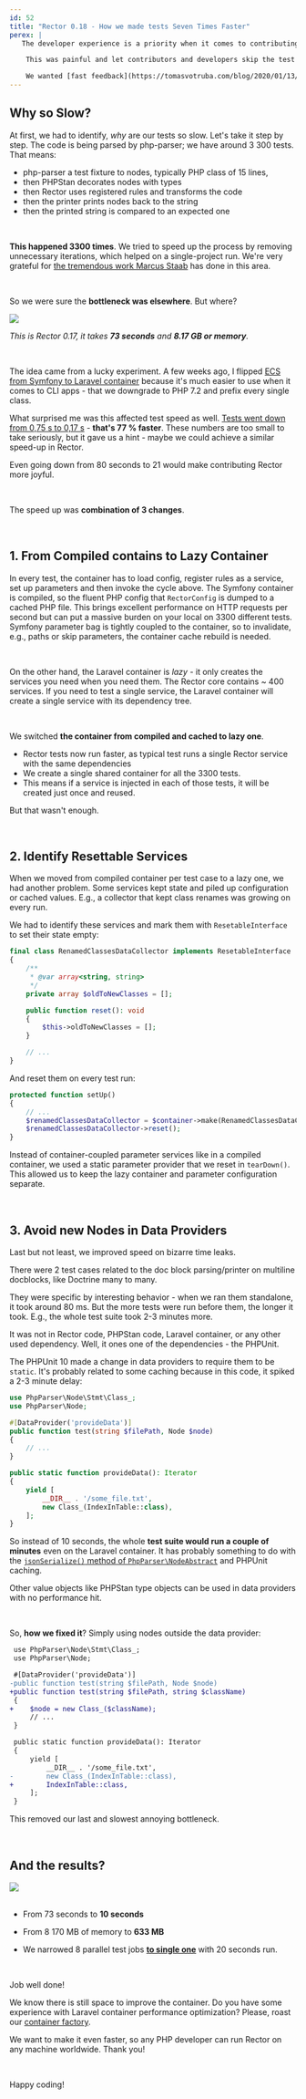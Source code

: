```yaml
---
id: 52
title: "Rector 0.18 - How we made tests Seven Times Faster"
perex: |
   The developer experience is a priority when it comes to contributing tools, fixing bugs, and delivering merge requests fast. Rector 0.17 tests could **eat up enough memory to crash on 16 GB RAM and took 3-5 minutes to complete**.

    This was painful and let contributors and developers skip the test run locally and wait for the CI report.

    We wanted [fast feedback](https://tomasvotruba.com/blog/2020/01/13/why-is-first-instant-feedback-crucial-to-developers), so **everyone can enjoy working more**. So in July and August 2023, we worked hard to make our tests faster than a sip of a good coffee.
---
```


## Why so Slow?

At first, we had to identify, *why* are our tests so slow. Let's take it step by step. The code is being parsed by php-parser; we have around 3 300 tests. That means:

* php-parser a test fixture to nodes, typically PHP class of 15 lines,
* then PHPStan decorates nodes with types
* then Rector uses registered rules and transforms the code
* then the printer prints nodes back to the string
* then the printed string is compared to an expected one

<br>

**This happened 3300 times**. We tried to speed up the process by removing unnecessary iterations, which helped on a single-project run. We're very grateful for [the tremendous work Marcus Staab](https://staabm.github.io/2023/05/06/racing-rector.html) has done in this area.

<br>

So we were sure the **bottleneck was elsewhere**. But where?

<img src="https://user-images.githubusercontent.com/924196/261989353-72ff0dfe-e881-4174-9bf0-d38d72e619e8.png" class="img-thumbnail">

<em>This is Rector 0.17, it takes **73 seconds** and **8.17 GB or memory**.</em>

<br>

The idea came from a lucky experiment. A few weeks ago, I flipped [ECS from Symfony to Laravel container](https://tomasvotruba.com/blog/experiment-how-i-replaced-symfony-di-with-laravel-container-in-ecs) because it's much easier to use when it comes to CLI apps - that we downgrade to PHP 7.2 and prefix every single class.

What surprised me was this affected test speed as well. [Tests went down from 0,75 s to 0,17 s](https://twitter.com/VotrubaT/status/1683576139049058304) - **that's 77 % faster**. These numbers are too small to take seriously, but it gave us a hint - maybe we could achieve a similar speed-up in Rector.

Even going down from 80 seconds to 21 would make contributing Rector more joyful.

<br>

The speed up was **combination of 3 changes**.

<br>

## 1. From Compiled contains to Lazy Container

In every test, the container has to load config, register rules as a service, set up parameters and then invoke the cycle above. The Symfony container is compiled, so the fluent PHP config that `RectorConfig` is dumped to a cached PHP file. This brings excellent performance on HTTP requests per second but can put a massive burden on your local on 3300 different tests. Symfony parameter bag is tightly coupled to the container,  so to invalidate, e.g., paths or skip parameters, the container cache rebuild is needed.

<br>

On the other hand, the Laravel container is *lazy* - it only creates the services you need when you need them. The Rector core contains ~ 400 services. If you need to test a single service, the Laravel container will create a single service with its dependency tree.

<br>

We switched **the container from compiled and cached to lazy one**.

* Rector tests now run faster, as typical test runs a single Rector service with the same dependencies
* We create a single shared container for all the 3300 tests.
* This means if a service is injected in each of those tests, it will be created just once and reused.

But that wasn't enough.

<br>

## 2. Identify Resettable Services

When we moved from compiled container per test case to a lazy one, we had another problem. Some services kept state and piled up configuration or cached values. E.g., a collector that kept class renames was growing on every run.

We had to identify these services and mark them with `ResetableInterface` to set their state empty:

```php
final class RenamedClassesDataCollector implements ResetableInterface
{
    /**
     * @var array<string, string>
     */
    private array $oldToNewClasses = [];

    public function reset(): void
    {
        $this->oldToNewClasses = [];
    }

    // ...
}
```

And reset them on every test run:

```php
protected function setUp()
{
    // ...
    $renamedClassesDataCollector = $container->make(RenamedClassesDataCollector::class);
    $renamedClassesDataCollector->reset();
}
```

Instead of container-coupled parameter services like in a compiled container, we used a static parameter provider that we reset in `tearDown()`. This allowed us to keep the lazy container and parameter configuration separate.

<br>

## 3. Avoid new Nodes in Data Providers

Last but not least, we improved speed on bizarre time leaks.

There were 2 test cases related to the doc block parsing/printer on multiline docblocks, like Doctrine many to many.

They were specific by interesting behavior - when we ran them standalone, it took around 80 ms. But the more tests were run before them, the longer it took. E.g., the whole test suite took 2-3 minutes more.

It was not in Rector code, PHPStan code, Laravel container, or any other used dependency. Well, it ones one of the dependencies - the PHPUnit.

The PHPUnit 10 made a change in data providers to require them to be `static`. It's probably related to some caching because in this code, it spiked a 2-3 minute delay:

```php
use PhpParser\Node\Stmt\Class_;
use PhpParser\Node;

#[DataProvider('provideData')]
public function test(string $filePath, Node $node)
{
    // ...
}

public static function provideData(): Iterator
{
    yield [
        __DIR__ . '/some_file.txt',
        new Class_(IndexInTable::class),
    ];
}
```

So instead of 10 seconds, the whole **test suite would run a couple of minutes** even on the Laravel container. It has probably something to do with the [`jsonSerialize()` method of `PhpParser\NodeAbstract`](https://github.com/nikic/PHP-Parser/blob/a6303e50c90c355c7eeee2c4a8b27fe8dc8fef1d/lib/PhpParser/NodeAbstract.php#L172-L177) and PHPUnit caching.

Other value objects like PHPStan type objects can be used in data providers with no performance hit.

<br>

So, **how we fixed it**? Simply using nodes outside the data provider:

```diff
 use PhpParser\Node\Stmt\Class_;
 use PhpParser\Node;

 #[DataProvider('provideData')]
-public function test(string $filePath, Node $node)
+public function test(string $filePath, string $className)
 {
+    $node = new Class_($className);
     // ...
 }

 public static function provideData(): Iterator
 {
     yield [
         __DIR__ . '/some_file.txt',
-        new Class_(IndexInTable::class),
+        IndexInTable::class,
     ];
 }
```

This removed our last and slowest annoying bottleneck.


<br>

## And the results?

<img src="https://user-images.githubusercontent.com/924196/261989437-70f02020-c12b-4e7a-8341-aed3f98bc41a.png" class="img-thumbnail">

<br>
<br>

* From 73 seconds to **10 seconds**

* From 8 170 MB of memory to **633 MB**

* We narrowed 8 parallel test jobs **[to single one](https://github.com/rectorphp/rector-src/pull/4827)** with 20 seconds run.

<br>

Job well done!

We know there is still space to improve the container. Do you have some experience with Laravel container performance optimization? Please, roast our [container factory](https://github.com/rectorphp/rector-src/blob/main/src/DependencyInjection/LazyContainerFactory.php).

We want to make it even faster, so any PHP developer can run Rector on any machine worldwide. Thank you!

<br>

Happy coding!
